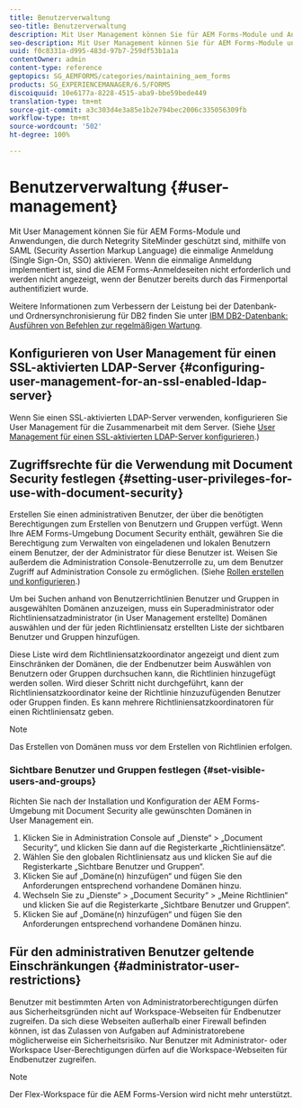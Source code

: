 ```yaml
---
title: Benutzerverwaltung
seo-title: Benutzerverwaltung
description: Mit User Management können Sie für AEM Forms-Module und Anwendungen, die durch Netegrity SiteMinder geschützt sind, mithilfe von SAML die einmalige Anmeldung (SSO) aktivieren. In diesem Dokument finden Sie weitere Informationen über User Management.
seo-description: Mit User Management können Sie für AEM Forms-Module und Anwendungen, die durch Netegrity SiteMinder geschützt sind, mithilfe von SAML die einmalige Anmeldung (SSO) aktivieren. In diesem Dokument finden Sie weitere Informationen über User Management.
uuid: f0c8331a-d995-483d-97b7-259df53b1a1a
contentOwner: admin
content-type: reference
geptopics: SG_AEMFORMS/categories/maintaining_aem_forms
products: SG_EXPERIENCEMANAGER/6.5/FORMS
discoiquuid: 10e6177a-8228-4515-aba9-bbe59bede449
translation-type: tm+mt
source-git-commit: a3c303d4e3a85e1b2e794bec2006c335056309fb
workflow-type: tm+mt
source-wordcount: '502'
ht-degree: 100%

---
```



# Benutzerverwaltung {#user-management}

Mit User Management können Sie für AEM Forms-Module und Anwendungen, die durch Netegrity SiteMinder geschützt sind, mithilfe von SAML (Security Assertion Markup Language) die einmalige Anmeldung (Single Sign-On, SSO) aktivieren. Wenn die einmalige Anmeldung implementiert ist, sind die AEM Forms-Anmeldeseiten nicht erforderlich und werden nicht angezeigt, wenn der Benutzer bereits durch das Firmenportal authentifiziert wurde.

Weitere Informationen zum Verbessern der Leistung bei der Datenbank- und Ordnersynchronisierung für DB2 finden Sie unter [IBM DB2-Datenbank: Ausführen von Befehlen zur regelmäßigen Wartung](/help/forms/using/admin-help/ibm-db2-database-running-commands.md#ibm-db2-database-running-commands-for-regular-maintenance).

## Konfigurieren von User Management für einen SSL-aktivierten LDAP-Server {#configuring-user-management-for-an-ssl-enabled-ldap-server}

Wenn Sie einen SSL-aktivierten LDAP-Server verwenden, konfigurieren Sie User Management für die Zusammenarbeit mit dem Server. (Siehe [User Management für einen SSL-aktivierten LDAP-Server konfigurieren](/help/forms/using/admin-help/configure-user-management-ssl-enabled.md#configure-user-management-for-an-ssl-enabled-ldap-server).)

## Zugriffsrechte für die Verwendung mit Document Security festlegen  {#setting-user-privileges-for-use-with-document-security}

Erstellen Sie einen administrativen Benutzer, der über die benötigten Berechtigungen zum Erstellen von Benutzern und Gruppen verfügt. Wenn Ihre AEM Forms-Umgebung Document Security enthält, gewähren Sie die Berechtigung zum Verwalten von eingeladenen und lokalen Benutzern einem Benutzer, der der Administrator für diese Benutzer ist. Weisen Sie außerdem die Administration Console-Benutzerrolle zu, um dem Benutzer Zugriff auf Administration Console zu ermöglichen. (Siehe [Rollen erstellen und konfigurieren](/help/forms/using/admin-help/creating-configuring-roles.md#creating-and-configuring-roles).)

Um bei Suchen anhand von Benutzerrichtlinien Benutzer und Gruppen in ausgewählten Domänen anzuzeigen, muss ein Superadministrator oder Richtliniensatzadministrator (in User Management erstellte) Domänen auswählen und der für jeden Richtliniensatz erstellten Liste der sichtbaren Benutzer und Gruppen hinzufügen.

Diese Liste wird dem Richtliniensatzkoordinator angezeigt und dient zum Einschränken der Domänen, die der Endbenutzer beim Auswählen von Benutzern oder Gruppen durchsuchen kann, die Richtlinien hinzugefügt werden sollen. Wird dieser Schritt nicht durchgeführt, kann der Richtliniensatzkoordinator keine der Richtlinie hinzuzufügenden Benutzer oder Gruppen finden. Es kann mehrere Richtliniensatzkoordinatoren für einen Richtliniensatz geben.

>[!NOTE]
>
>Das Erstellen von Domänen muss vor dem Erstellen von Richtlinien erfolgen.

### Sichtbare Benutzer und Gruppen festlegen  {#set-visible-users-and-groups}

Richten Sie nach der Installation und Konfiguration der AEM Forms-Umgebung mit Document Security alle gewünschten Domänen in User Management ein.

1. Klicken Sie in Administration Console auf „Dienste“ > „Document Security“, und klicken Sie dann auf die Registerkarte „Richtliniensätze“.
1. Wählen Sie den globalen Richtliniensatz aus und klicken Sie auf die Registerkarte „Sichtbare Benutzer und Gruppen“.
1. Klicken Sie auf „Domäne(n) hinzufügen“ und fügen Sie den Anforderungen entsprechend vorhandene Domänen hinzu.
1. Wechseln Sie zu „Dienste“ > „Document Security“ > „Meine Richtlinien“ und klicken Sie auf die Registerkarte „Sichtbare Benutzer und Gruppen“.
1. Klicken Sie auf „Domäne(n) hinzufügen“ und fügen Sie den Anforderungen entsprechend vorhandene Domänen hinzu.

## Für den administrativen Benutzer geltende Einschränkungen  {#administrator-user-restrictions}

Benutzer mit bestimmten Arten von Administratorberechtigungen dürfen aus Sicherheitsgründen nicht auf Workspace-Webseiten für Endbenutzer zugreifen. Da sich diese Webseiten außerhalb einer Firewall befinden können, ist das Zulassen von Aufgaben auf Administratorebene möglicherweise ein Sicherheitsrisiko. Nur Benutzer mit Administrator- oder Workspace User-Berechtigungen dürfen auf die Workspace-Webseiten für Endbenutzer zugreifen.

>[!NOTE]
>
>Der Flex-Workspace für die AEM Forms-Version wird nicht mehr unterstützt.

